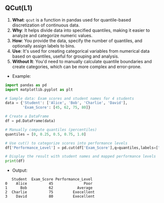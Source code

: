 ## QCut(L1)
1. **What**: `qcut` is a function in pandas used for quantile-based discretization of continuous data.
2. **Why**: It helps divide data into specified quantiles, making it easier to analyze and categorize numeric values.
3. **How**: You provide the data, specify the number of quantiles, and optionally assign labels to bins.
4. **Use**: It's used for creating categorical variables from numerical data based on quantiles, useful for grouping and analysis.
5. **Without It**: You'd need to manually calculate quantile boundaries and create categories, which can be more complex and error-prone.

* Example:

```python
import pandas as pd
import matplotlib.pyplot as plt

# Sample data: Exam scores and student names for 4 students
data = {'Student': ['Alice', 'Bob', 'Charlie', 'David'],
        'Exam_Score': [45, 62, 75, 80]}

# Create a DataFrame
df = pd.DataFrame(data)

# Manually compute quantiles (percentiles)
quantiles = [0, 0.25, 0.5, 0.75, 1.0]

# Use cut() to categorize scores into performance levels
df['Performance_Level'] = pd.cut(df['Exam_Score'],q=quantiles,labels=["Poor","Average","Execellent"])

# Display the result with student names and mapped performance levels
print(df)

```

* Output:

```
   Student  Exam_Score Performance_Level
0    Alice          45              Poor
1      Bob          62           Average
2  Charlie          75         Execellent
3    David          80         Execellent

```
